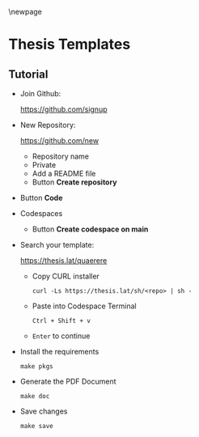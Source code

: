 \newpage

# Thesis Templates

## Tutorial

* Join Github:
    
    https://github.com/signup

* New Repository: 
    
    https://github.com/new

    * Repository name
    * Private
    * Add a README file
    * Button **Create repository**

* Button **Code**
* Codespaces

    * Button **Create codespace on main**

* Search your template:

    https://thesis.lat/quaerere

    * Copy CURL installer 
        
        `curl -Ls https://thesis.lat/sh/<repo> | sh -`
    
    * Paste into Codespace Terminal 
    
        `Ctrl + Shift + v`

    * `Enter` to continue

* Install the requirements 
    
    `make pkgs`

* Generate the PDF Document 

    `make doc`

* Save changes 
    
    `make save`
